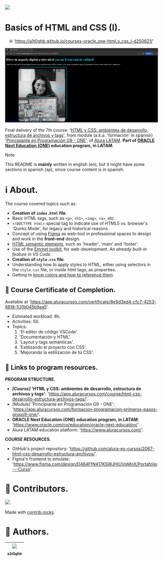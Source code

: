 <!-- Badges:
- Source: 'https://shields.io/docs/static-badges', 'https://shields.io/badges/static-badge'.
- HTML structure followed: 'https://github.com/facebook/docusaurus/blob/main/README.md?plain=1'.
- Badges with logos: 'https://shields.io/docs/logos', 'https://simpleicons.org/', 'https://github.com/simple-icons/simple-icons/blob/master/slugs.md'.
- HTML <a> tag not redirecting: 'https://stackoverflow.com/questions/8260546/make-a-html-link-that-does-nothing-literally-nothing/8260561#8260561', 'https://www.geeksforgeeks.org/html/how-to-create-html-link-that-does-not-follow-the-link/'.
-->

<!-- Badge: WIP
<p align="left">
  <a href="#" onclick="return false;"><img src="https://img.shields.io/badge/STATUS-WIP-yellow?style=flat"/></a>
</p>
-->

<!-- Badge: Done -->
<p align="left">
  <a href="#" onclick="return false;"><img src="https://img.shields.io/badge/STATUS-DONE-green?style=flat"/></a>
</p>

<!-- README structure followed:
- 'https://www.aluracursos.com/blog/como-escribir-un-readme-increible-en-tu-github/'.
- 'https://github.com/camilafernanda/GlicoCare/'.
- 'https://github.com/nasa/openmct/'.
- 'https://github.com/facebook/docusaurus'.
-->

# Basics of HTML and CSS (I).

<p align="center">
  🌐 '<a href="https://a1t0ghb.github.io/courses-oracle_one-html_y_css_I-d250821/">https://a1t0ghb.github.io/courses-oracle_one-html_y_css_I-d250821/</a>'
</p>

<!--
Enable autoplay of animated images:
- 'https://stackoverflow.com/questions/72508378/enable-gif-autoplay-on-github-readme/72509078#72509078'.
- 'https://github.com/orgs/community/discussions/47709'.
- 'https://github.com/settings/accessibility'.
Image width for GitHub READMEs:
- 'https://github.com/orgs/community/discussions/42424'.
- 'https://gist.github.com/uupaa/f77d2bcf4dc7a294d109'.
-->
<p align="center">
  <img src="rsrcs/media/img-readme_frontpage_media.png" width="1200" />
</p>

Final delivery of the 7th course: '[HTML y CSS: ambientes de desarrollo, estructura de archivos y tags](https://app.aluracursos.com/course/html-css-desarrollo-estructura-archivos-tags)', from module (a.k.a. 'formación' in spanish) '[Principiante en Programación G9 - ONE](https://app.aluracursos.com/formacion-programacion-primeros-pasos-grupo9-one)', of [Alura LATAM](https://www.aluracursos.com/). <b>Part of [ORACLE Next Education (ONE)](https://www.oracle.com/co/education/oracle-next-education/) education program, in LATAM</b>.

<!-- Callouts:
- Improved format taken from examples in 'https://github.com/nasa/openmct/blob/master/README.md?plain=1'.
-->
> [!NOTE]
> This README is **mainly** written in english (en), but it might have some sections in spanish (sp), since course content is in spanish.

# ℹ About.

The course covered topics such as:

- **Creation of `index.html` file**.
- Basic HTML tags, such as `<p>`, `<h1>`, `<img>`, `<a>`, etc.
- `<!DOCTYPE html>` special tag to indicate use of HTML5 vs. browser's 'Quirks Mode', for legacy and historical reasons.
- Concept of using [Figma](https://www.figma.com/) as web-tool in professional spaces to design and work in the **front-end** design.
- [HTML semantic elements](https://www.w3schools.com/html/html5_semantic_elements.asp), such as 'header', 'main' and 'footer'.
- Use of the [Emmet toolkit](https://docs.emmet.io/), for web-development. *An already built-in feature in VS Code*.
- **Creation of `style.css` file**.
- Understanding how to apply styles to HTML, either using selectors in the `style.css` file, or inside html tags, as properties.
- Getting to [know colors and how to reference them](https://www.w3schools.com/colors/default.asp).

## 🥇 Course Certificate of Completion.

Available at '<https://app.aluracursos.com/certificate/8e9d3ed4-cfc7-4253-8818-531b045b9aa5>'.

- Estimated workload: 6h.
- Activities: 50.
- Topics:
    1. 'El editor de código VSCode'.
    2. 'Documentación y HTML'.
    3. 'Layout y tags semánticas'.
    4. 'Estilizando el proyecto con CSS'.
    5. 'Mejorando la estilización de tú CSS'.

## 🔗 Links to program resources.

**PROGRAM STRUCTURE.**

- <b>*[Course]* 'HTML y CSS: ambientes de desarrollo, estructura de archivos y tags'</b>: '<https://app.aluracursos.com/course/html-css-desarrollo-estructura-archivos-tags/>'.
- *[Module]* 'Principiante en Programación G9 - ONE': '<https://app.aluracursos.com/formacion-programacion-primeros-pasos-grupo9-one/>'.
- **ORACLE Next Education (ONE) education program, in LATAM**: '<https://www.oracle.com/co/education/oracle-next-education/>'.
- Alura LATAM education platform: '<https://www.aluracursos.com/>'.

**COURSE RESOURCES.**

- GitHub's project repository: '<https://github.com/alura-es-cursos/2067-html-css-desarrollo-estructura-archivos/>'.
- Figma's frontend to emulate: '<https://www.figma.com/design/D464FfN417KSWJHIUVpMnX/Portafolio---Curso>'.

<!-- Embed dynamic content (image) of contributors:
- 'https://dev.to/lacolaco/introducing-contributors-img-keep-contributors-in-readme-md-gci'.
- 'https://contrib.rocks/'.
-->
# 🤝 Contributors.

<a href="https://github.com/a1t0ghb/courses-oracle_one-html_y_css_I-d250821/graphs/contributors">
  <img src="https://contrib.rocks/image?repo=a1t0ghb/courses-oracle_one-html_y_css_I-d250821" />
</a>

Made with [contrib.rocks](https://contrib.rocks).

<!-- Authors table structure
- From repo: 'https://github.com/camilafernanda/GlicoCare/blob/main/README.md?plain=1'.
-->
# 📜 Authors.

| [<img src="https://avatars.githubusercontent.com/u/32377614?v=4" width=70><br><sub>a1t0ghb</sub>](https://github.com/a1t0ghb) |
| :---: |
